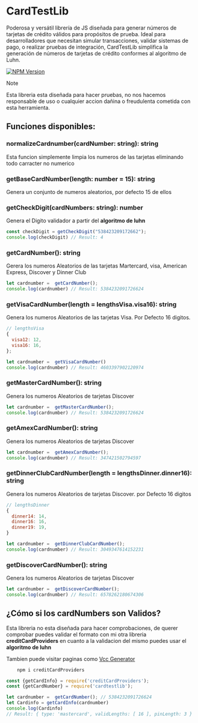 # CardTestLib
Poderosa y versátil librería de JS diseñada para generar números de tarjetas de crédito válidos para propósitos de prueba. Ideal para desarrolladores que necesitan simular transacciones, validar sistemas de pago, o realizar pruebas de integración, CardTestLib simplifica la generación de números de tarjetas de crédito conformes al algoritmo de Luhn.

[![NPM Version](https://img.shields.io/npm/v/cardtestlib.svg)](https://www.npmjs.com/package/cardtestlib)

> [!NOTE]  
> Esta libreria esta diseñada para hacer pruebas, no nos hacemos responsable de uso o cualquier accion dañina o freudulenta cometida con esta herramienta.

## Funciones disponibles:

### normalizeCardnumber(cardNumber: string): string
Esta funcion simplemente limpia los numeros de las tarjetas eliminando todo carracter no numerico

### getBaseCardNumber(length: number = 15): string
Genera un conjunto de numeros aleatorios, por defecto 15 de ellos

### getCheckDigit(cardNumbers: string): number
Genera el Digito validador a partir del **algoritmo de luhn**
```js
const checkDigit = getCheckDigit("538423209172662");
console.log(checkDigit) // Result: 4
```

### getCardNumber(): string
Gerera los numeros Aleatorios de las tarjetas Martercard, visa, American Express, Discover y Dinner Club
```js 
let cardnumber =  getCardNumber(); 
console.log(cardnumber) // Result: 5384232091726624
```


### getVisaCardNumber(length = lengthsVisa.visa16): string
Genera los numeros Aleatorios de las tarjetas Visa. Por Defecto 16 digitos.
```js
// lengthsVisa 
{
  visa12: 12,
  visa16: 16,
};
```
```js 
let cardnumber =  getVisaCardNumber()
console.log(cardnumber) // Result: 4603397902120974
```



### getMasterCardNumber(): string
Genera los numeros Aleatorios de tarjetas Discover
```js
let cardnumber =  getMasterCardNumber(); 
console.log(cardnumber) // Result: 5384232091726624
```
### getAmexCardNumber(): string
Genera los numeros Aleatorios de tarjetas Discover
```js
let cardnumber =  getAmexCardNumber(); 
console.log(cardnumber) // Result: 347421502794597
```
### getDinnerClubCardNumber(length = lengthsDinner.dinner16): string
Genera los numeros Aleatorios de tarjetas Discover. por Defecto 16 digitos
```js
// lengthsDinner 
{
  dinner14: 14,
  dinner16: 16,
  dinner19: 19,
}
```
```js
let cardnumber =  getDinnerClubCardNumber(); 
console.log(cardnumber) // Result: 3049347614152231
```
### getDiscoverCardNumber(): string
Genera los numeros Aleatorios de tarjetas Discover
```js
let cardnumber =  getDiscoverCardNumber(); 
console.log(cardnumber) // Result: 6578262180674306
```


## ¿Cómo si los cardNumbers son Validos?
Esta libreria no esta diseñada para hacer comprobaciones, de querer comprobar puedes validar el formato con mi 
otra libreria **creditCardProviders** en cuanto a la validacion del mismo puedes usar el **algoritmo de luhn**

Tambien puede visitar paginas como [Vcc Generator](https://www.vccgenerator.org/es/validador-de-tarjeta-de-credito/)

```cmd
	npm i creditCardProviders
```

```js
const {getCardInfo} = require('creditCardProviders');
const {getCardNumber} = require('cardtestlib');

let cardnumber =  getCardNumber(); // 5384232091726624
let Cardinfo = getCardInfo(cardnumber) 
console.log(Cardinfo)
// Result: { type: 'mastercard', validLengths: [ 16 ], pinLength: 3 }
```